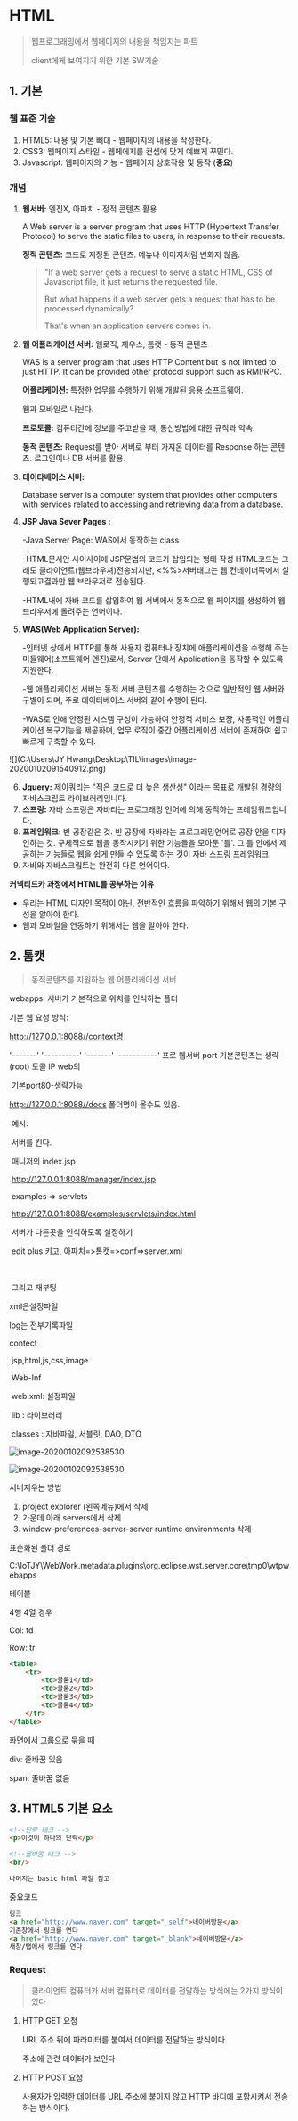 # HTML

>  웹프로그래밍에서 웹페이지의 내용을 책임지는 파트
>
> client에게 보여지기 위한 기본 SW기술

## 1. 기본

### 웹 표준 기술

1. HTML5: 내용 및 기본 뼈대 - 웹페이지의 내용을 작성한다.
2. CSS3: 웹페이지 스타일 - 웹페에지를 컨셉에 맞게 예쁘게 꾸민다.
3. Javascript: 웹페이지의 기능 - 웹페이지 상호작용 및 동작  (**중요**)

### 개념 

1. **웹서버:** 엔진X, 아파치 - 정적 콘텐츠 활용

   A Web server is a server program that uses HTTP (Hypertext Transfer Protocol) to serve the static files to users, in response to their requests. 

   **정적 콘텐츠:** 코드로 지정된 콘텐츠. 메뉴나 이미지처럼 변화지 않음.

   > "If a web server gets a request to serve a static HTML, CSS of Javascript file, it just returns the requested file.
   >
   > But what happens if a web server gets a request that has to be processed dynamically?
   >
   > That's when an application servers comes in.

   

2. **웹 어플리케이션 서버:** 웹로직, 제우스, 톰캣 - 동적 콘텐츠

   WAS is a server program that uses HTTP Content but is not limited to just HTTP. It can be provided other protocol support such as RMI/RPC.

   **어플리케이션:** 특정한 업무를 수행하기 위해 개발된 응용 소프트웨어. 

   웹과 모바일로 나뉜다. 

   **프로토콜:** 컴퓨터간에 정보를 주고받을 때, 통신방법에 대한 규칙과 약속.

   **동적 콘텐츠:** Request를 받아 서버로 부터 가져온 데이터를 Response 하는 콘텐츠. 로그인이나 DB 서버를 활용.

   

3. **데이타베이스 서버:**

   Database server is a computer system that provides other computers with services related to accessing and retrieving data from a database.

   

4. **JSP Java Sever Pages :**

   -Java Server Page: WAS에서 동작하는 class

   -HTML문서안 사이사이에 JSP문법의 코드가 삽입되는 형태 작성 HTML코드는 그래도 클라이언트(웹브라우져)전송되지만, <%%>서버태그는 웹 컨테이너쪽에서 실행되고결과만 웹 브라우저로 전송된다.

   -HTML내에 자바 코드를 삽입하여 웹 서버에서 동적으로 웹 페이지를 생성하여 웹 브라우저에 돌려주는 언어이다.

   

5. **WAS(Web Application Server):** 

   -인터넷 상에서 HTTP를 통해 사용자 컴퓨터나 장치에 애플리케이션을 수행해 주는 미들웨어(소프트웨어 엔진)로서, Server 단에서 Application을 동작할 수 있도록 지원한다.

   -웹 애플리케이션 서버는 동적 서버 콘텐츠를 수행하는 것으로 일반적인 웹 서버와 구별이 되며, 주로 데이터베이스 서버와 같이 수행이 된다.

   -WAS로 인해 안정된 시스템 구성이 가능하여 안정적 서비스 보장, 자동적인 어플리케이션 복구기능을 제공하며, 업무 로직이 중간 어플리케이션 서버에 존재하여 쉽고 빠르게 구축할 수 있다.                     

![](C:\Users\JY Hwang\Desktop\TIL\images\image-20200102091540912.png)

6. **Jquery:** 제이쿼리는 "적은 코드로 더 높은 생산성" 이라는 목표로 개발된 경량의 자바스크립트 라이브러리입니다.
7. **스프링:** 자바 스프링은 자바라는 프로그래밍 언어에 의해 동작하는 프레임워크입니다. 
8. **프레임워크:** 빈 공장같은 것. 빈 공장에 자바라는 프로그래밍언어로 공장 안을 디자인하는 것. 구체적으로 웹을 동작시키기 위한 기능들을 모아둔 '틀'. 그 틀 안에서 제공하는 기능들로 웹을 쉽게 만들 수 있도록 하는 것이 자바 스프링 프레임워크.
9. 자바와 자바스크립트는 완전히 다른 언어이다.



**커넥티드카 과정에서 HTML를 공부하는 이유**

- 우리는 HTML 디자인 목적이 아닌, 전반적인 흐름을 파악하기 위해서 웹의 기본 구성을 알아야 한다. 
- 웹과 모바일을 연동하기 위해서는 웹을 알아야 한다.

## 2. 톰캣

> 동적콘텐츠를 지원하는 웹 어플리케이션 서버

webapps: 서버가 기본적으로 위치를 인식하는 폴더



기본 웹 요청 방식:

http://127.0.0.1:8088//context명

'-------'  '----------'  '-------'   '-----------' 
프로	웹서버	port	기본콘턴츠는 생략(root)
토콜 	IP			web의

​							기본port80-생략가능

http://127.0.0.1:8088//docs
										폴더명이 올수도 있음.

​	예시:

​	서버를 킨다.

​	매니저의 index.jsp

​	http://127.0.0.1:8088/manager/index.jsp

​	examples => servlets

​	http://127.0.0.1:8088/examples/servlets/index.html



​	서버가 다른곳을 인식하도록 설정하기

​	edit plus 키고, 아파치=>톰캣=>conf=>server.xml

​	<Context docBase="C:\mypro" path="/mypro" reloadable="true" debug="0"/> 

​	그리고 재부팅



xml은설정파일

log는 전부기록파일



contect

​	jsp,html,js,css,image

​	Web-Inf

​		web.xml: 설정파일

​		lib			: 라이브러리

​		classes	: 자바파일, 서블릿, DAO, DTO

![image-20200102092538530](images/image-20200102091540912.png)

![image-20200102092538530](images/image-20200102092538530.png)

서버지우는 방법

1. project explorer (왼쪽메뉴)에서 삭제
2. 가운데 아래 servers에서 삭제
3. window-preferences-server-server runtime environments 삭제



표준화된 폴더 경로

C:\IoTJY\WebWork\.metadata\.plugins\org.eclipse.wst.server.core\tmp0\wtpwebapps



테이블

4행 4열 경우

Col: td

Row: tr

```html
<table>
    <tr>
        <td>콜룸1</td>
        <td>콜룸2</td>
        <td>콜룸3</td>
        <td>콜룸4</td>
    </tr>
</table>
```

화면에서 그룹으로 묶을 때

div: 줄바꿈 있음

span: 줄바꿈 없음

## 3. HTML5 기본 요소

```html
<!--단락 태크 -->
<p>이것이 하나의 단락</p>

<!--줄바꿈 태크 -->
<br/>

나머지는 basic html 파일 참고

```

중요코드

```html
링크
<a href="http://www.naver.com" target="_self">네이버방문</a>
기존창에서 링크를 연다
<a href="http://www.naver.com" target="_blank">네이버방문</a>
새창/탭에서 링크를 연다
```

### Request

> 클라이언트 컴퓨터가 서버 컴퓨터로 데이터를 전달하는 방식에는 2가지 방식이 있다

1. HTTP GET 요청

   URL 주소 뒤에 파라미터를 붙여서 데이터를 전달하는 방식이다.

   주소에 관련 데이터가 보인다

2. HTTP POST 요청

   사용자가 입력한 데이터를 URL 주소에 붙이지 않고 HTTP 바디에 포함시켜서 전송하는 방식이다.